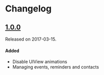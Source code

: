 # Changelog

## [1.0.0](https://github.com/PGSSoft/AutoMate-AppBuddy/releases/tag/1.0.0)
Released on 2017-03-15.

#### Added
- Disable UIView animations
- Managing events, reminders and contacts
